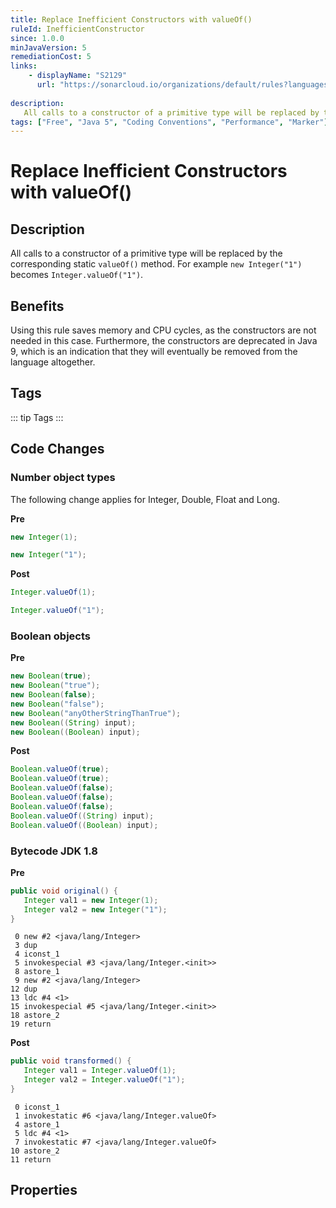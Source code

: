 ```yaml
---
title: Replace Inefficient Constructors with valueOf()
ruleId: InefficientConstructor
since: 1.0.0
minJavaVersion: 5
remediationCost: 5
links:
    - displayName: "S2129"
      url: "https://sonarcloud.io/organizations/default/rules?languages=java&open=java%3AS2129&q=S2129"
    
description:
   All calls to a constructor of a primitive type will be replaced by the corresponding static 'valueOf()' method. For example 'new Integer("1")' becomes 'Integer.valueOf("1")'.
tags: ["Free", "Java 5", "Coding Conventions", "Performance", "Marker"]
---
```


# Replace Inefficient Constructors with valueOf()

## Description

All calls to a constructor of a primitive type will be replaced by the corresponding static `valueOf()` method. For example `new Integer("1")` becomes `Integer.valueOf("1")`.

## Benefits

Using this rule saves memory and CPU cycles, as the constructors are not needed in this case. Furthermore, the constructors are deprecated in Java 9, which is an indication that they will eventually be removed from the language altogether.


## Tags

::: tip Tags
<TagLinks />
:::

## Code Changes

### Number object types

The following change applies for Integer, Double, Float and Long.

__Pre__

```java
new Integer(1);

new Integer("1");
```

__Post__

```java
Integer.valueOf(1);

Integer.valueOf("1");
```

### Boolean objects

__Pre__

```java
new Boolean(true);
new Boolean("true");
new Boolean(false);
new Boolean("false");
new Boolean("anyOtherStringThanTrue");
new Boolean((String) input);
new Boolean((Boolean) input);
```

__Post__

```java
Boolean.valueOf(true);
Boolean.valueOf(true);
Boolean.valueOf(false);
Boolean.valueOf(false);
Boolean.valueOf(false);
Boolean.valueOf((String) input);
Boolean.valueOf((Boolean) input);
```

### Bytecode JDK 1.8 

__Pre__
```java
public void original() {
   Integer val1 = new Integer(1);
   Integer val2 = new Integer("1");
}
```

```
 0 new #2 <java/lang/Integer>
 3 dup
 4 iconst_1
 5 invokespecial #3 <java/lang/Integer.<init>>
 8 astore_1
 9 new #2 <java/lang/Integer>
12 dup
13 ldc #4 <1>
15 invokespecial #5 <java/lang/Integer.<init>>
18 astore_2
19 return
```

__Post__
```java
public void transformed() {
   Integer val1 = Integer.valueOf(1);
   Integer val2 = Integer.valueOf("1");
}
```

```
 0 iconst_1
 1 invokestatic #6 <java/lang/Integer.valueOf>
 4 astore_1
 5 ldc #4 <1>
 7 invokestatic #7 <java/lang/Integer.valueOf>
10 astore_2
11 return
```


<VersionNotice />


## Properties

<RuleProperties />

